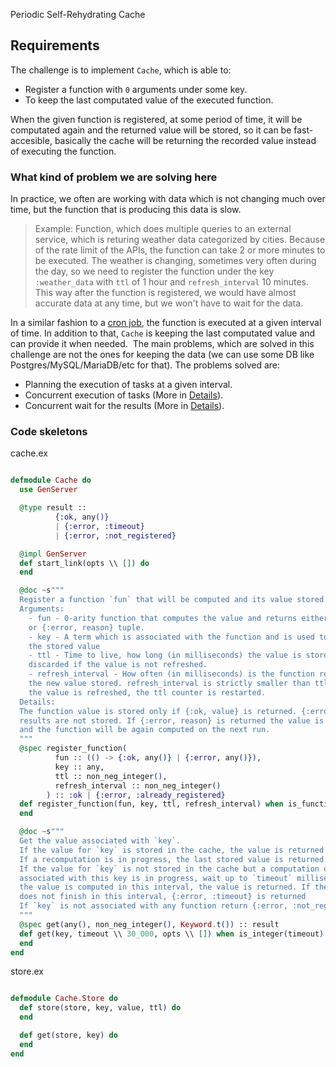 Periodic Self-Rehydrating Cache

## Requirements

The challenge is to implement `Cache`, which is able to:

- Register a function with `0` arguments under some key.
- To keep the last computated value of the executed function.

When the given function is registered, at some period of time,
it will be computated again and the returned value will be stored,
so it can be fast-accesible, basically the cache will be returning the recorded value instead of executing the function.


### What kind of problem we are solving here

In practice, we often are working with data which is not changing much over time,
but the function that is producing this data is slow.

> Example: Function, which does multiple queries to an external service, which is returing weather data categorized by cities.
> Because of the rate limit of the APIs, the function can take 2 or more minutes to be executed.
> The weather is changing, sometimes very often during the day, so we need to register the function under the key
> `:weather_data` with `ttl` of 1 hour and `refresh_interval` 10 minutes.
> This way after the function is registered, we would have almost accurate data at any time, but we won't have to wait for the data.

In a similar fashion to a [cron job](https://en.wikipedia.org/wiki/Cron),
the function is executed at a given interval of time.
In addition to that, `Cache` is keeping the last computated value and can provide it when needed.
​
The main problems, which are solved in this challenge are not the ones for keeping the data (we can use some DB like Postgres/MySQL/MariaDB/etc for that).
The problems solved are:

- Planning the execution of tasks at a given interval.
- Concurrent execution of tasks (More in [Details](Details)).
- Concurrent wait for the results (More in [Details](Details)).

### Code skeletons

cache.ex
```elixir

defmodule Cache do
  use GenServer

  @type result ::
          {:ok, any()}
          | {:error, :timeout}
          | {:error, :not_registered}

  @impl GenServer
  def start_link(opts \\ []) do
  end

  @doc ~s"""
  Register a function `fun` that will be computed and its value stored.
  Arguments:
    - fun - 0-arity function that computes the value and returns either {:ok, value}
    or {:error, reason} tuple.
    - key - A term which is associated with the function and is used to retrieve
    the stored value
    - ttl - Time to live, how long (in milliseconds) the value is stored before it is
    discarded if the value is not refreshed.
    - refresh_interval - How often (in milliseconds) is the function recomputed and
    the new value stored. refresh_interval is strictly smaller than ttl. After
    the value is refreshed, the ttl counter is restarted.
  Details:
  The function value is stored only if {:ok, value} is returned. {:error, reason}
  results are not stored. If {:error, reason} is returned the value is not stored
  and the function will be again computed on the next run.
  """
  @spec register_function(
          fun :: (() -> {:ok, any()} | {:error, any()}),
          key :: any,
          ttl :: non_neg_integer(),
          refresh_interval :: non_neg_integer()
        ) :: :ok | {:error, :already_registered}
  def register_function(fun, key, ttl, refresh_interval) when is_function(fun, 0) do
  end

  @doc ~s"""
  Get the value associated with `key`.
  If the value for `key` is stored in the cache, the value is returned immediately.
  If a recomputation is in progress, the last stored value is returned.
  If the value for `key` is not stored in the cache but a computation of the function
  associated with this key is in progress, wait up to `timeout` milliseconds. If
  the value is computed in this interval, the value is returned. If the computation
  does not finish in this interval, {:error, :timeout} is returned
  If `key` is not associated with any function return {:error, :not_registered}
  """
  @spec get(any(), non_neg_integer(), Keyword.t()) :: result
  def get(key, timeout \\ 30_000, opts \\ []) when is_integer(timeout) and timeout > 0 do
  end
end
```

store.ex
```elixir

defmodule Cache.Store do
  def store(store, key, value, ttl) do
  end

  def get(store, key) do
  end
end
```
